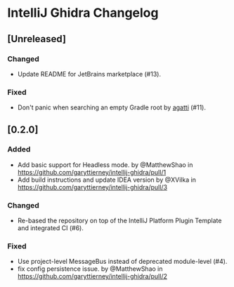 <!-- Keep a Changelog guide -> https://keepachangelog.com -->

# IntelliJ Ghidra Changelog

## [Unreleased]

### Changed
- Update README for JetBrains marketplace (#13).

### Fixed
- Don't panic when searching an empty Gradle root by [agatti](https://github.com/agatti) (#11).

## [0.2.0]
### Added
- Add basic support for Headless mode. by @MatthewShao in https://github.com/garyttierney/intellij-ghidra/pull/1
- Add build instructions and update IDEA version by @XVilka in https://github.com/garyttierney/intellij-ghidra/pull/3

### Changed
- Re-based the repository on top of the IntelliJ Platform Plugin Template and integrated CI (#6).

### Fixed
- Use project-level MessageBus instead of deprecated module-level (#4).
- fix config persistence issue. by @MatthewShao in https://github.com/garyttierney/intellij-ghidra/pull/2
